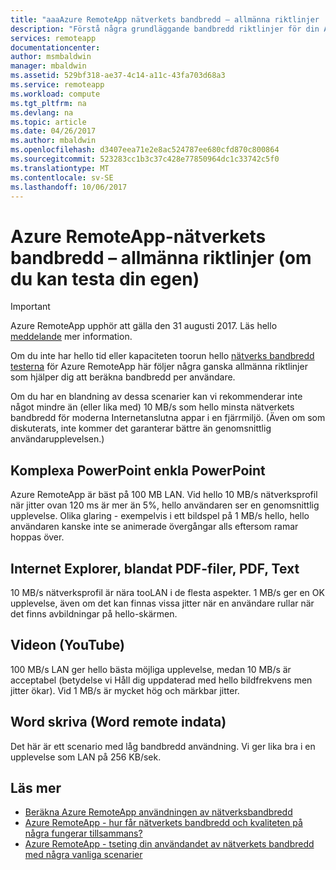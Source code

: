 ```yaml
---
title: "aaaAzure RemoteApp nätverkets bandbredd – allmänna riktlinjer | Microsoft Docs"
description: "Förstå några grundläggande bandbredd riktlinjer för din Azure RemoteApp-samlingar och appar."
services: remoteapp
documentationcenter: 
author: msmbaldwin
manager: mbaldwin
ms.assetid: 529bf318-ae37-4c14-a11c-43fa703d68a3
ms.service: remoteapp
ms.workload: compute
ms.tgt_pltfrm: na
ms.devlang: na
ms.topic: article
ms.date: 04/26/2017
ms.author: mbaldwin
ms.openlocfilehash: d3407eea71e2e8ac524787ee680cfd870c800864
ms.sourcegitcommit: 523283cc1b3c37c428e77850964dc1c33742c5f0
ms.translationtype: MT
ms.contentlocale: sv-SE
ms.lasthandoff: 10/06/2017
---
```

# <a name="azure-remoteapp-network-bandwidth---general-guidelines-if-you-cant-test-your-own"></a>Azure RemoteApp-nätverkets bandbredd – allmänna riktlinjer (om du kan testa din egen)
> [!IMPORTANT]
> Azure RemoteApp upphör att gälla den 31 augusti 2017. Läs hello [meddelande](https://go.microsoft.com/fwlink/?linkid=821148) mer information.
> 
> 

Om du inte har hello tid eller kapaciteten toorun hello [nätverks bandbredd testerna](remoteapp-bandwidthtests.md) för Azure RemoteApp här följer några ganska allmänna riktlinjer som hjälper dig att beräkna bandbredd per användare.

Om du har en blandning av dessa scenarier kan vi rekommenderar inte något mindre än (eller lika med) 10 MB/s som hello minsta nätverkets bandbredd för moderna Internetanslutna appar i en fjärrmiljö. (Även om som diskuterats, inte kommer det garanterar bättre än genomsnittlig användarupplevelsen.)

## <a name="complex-powerpoint-simple-powerpoint"></a>Komplexa PowerPoint enkla PowerPoint
Azure RemoteApp är bäst på 100 MB LAN. Vid hello 10 MB/s nätverksprofil när jitter ovan 120 ms är mer än 5%, hello användaren ser en genomsnittlig upplevelse. Olika glaring - exempelvis i ett bildspel på 1 MB/s hello, hello användaren kanske inte se animerade övergångar alls eftersom ramar hoppas över.

## <a name="internet-explorer-mixed-pdf-pdf-text"></a>Internet Explorer, blandat PDF-filer, PDF, Text
10 MB/s nätverksprofil är nära tooLAN i de flesta aspekter. 1 MB/s ger en OK upplevelse, även om det kan finnas vissa jitter när en användare rullar när det finns avbildningar på hello-skärmen.

## <a name="flash-video-youtube"></a>Videon (YouTube)
100 MB/s LAN ger hello bästa möjliga upplevelse, medan 10 MB/s är acceptabel (betydelse vi Håll dig uppdaterad med hello bildfrekvens men jitter ökar). Vid 1 MB/s är mycket hög och märkbar jitter.

## <a name="word-typing-word-remote-input"></a>Word skriva (Word remote indata)
Det här är ett scenario med låg bandbredd användning. Vi ger lika bra i en upplevelse som LAN på 256 KB/sek.

## <a name="learn-more"></a>Läs mer
* [Beräkna Azure RemoteApp användningen av nätverksbandbredd](remoteapp-bandwidth.md)
* [Azure RemoteApp - hur får nätverkets bandbredd och kvaliteten på några fungerar tillsammans?](remoteapp-bandwidthexperience.md)
* [Azure RemoteApp - tseting din användandet av nätverkets bandbredd med några vanliga scenarier](remoteapp-bandwidthtests.md)

